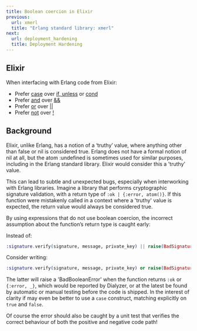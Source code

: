 ```yaml
---
title: Boolean coercion in Elixir
previous:
  url: xmerl
  title: "Erlang standard library: xmerl"
next:
  url: deployment_hardening
  title: Deployment Hardening
---
```


## Elixir

When interfacing with Erlang code from Elixir:

* Prefer [case](https://elixir-lang.org/getting-started/case-cond-and-if.html#case) over [if, unless](https://elixir-lang.org/getting-started/case-cond-and-if.html#if-and-unless) or [cond](https://elixir-lang.org/getting-started/case-cond-and-if.html#cond)
* Prefer [and](https://hexdocs.pm/elixir/Kernel.html#and/2) over [&&](https://hexdocs.pm/elixir/Kernel.html#&&/2)
* Prefer [or](https://hexdocs.pm/elixir/Kernel.html#or/2) over [\|\|](https://hexdocs.pm/elixir/Kernel.html#%7C%7C/2)
* Prefer [not](https://hexdocs.pm/elixir/Kernel.html#not/1) over [!](https://hexdocs.pm/elixir/Kernel.html#!/1)

## Background

Elixir, unlike Erlang, has a notion of a ‘truthy’ value, where anything other than false or nil is considered true. Erlang does not have a formal notion of nil at all, but the atom :undefined is sometimes used for similar purposes, including in the Erlang standard library. Elixir would consider this a 'truthy' value.

This can lead to subtle and unexpected bugs, especially when interworking with Erlang libraries. Imagine a library that performs cryptographic signature validation, with a return type of `:ok | {:error, atom()}`. If this function were mistakenly called in a context where a 'truthy' value is expected, the return value would always be considered true.

By using expressions that do not use boolean coercion, the incorrect assumption about the function’s return type is caught early:

Instead of:
```elixir
:signature.verify(signature, message, private_key) || raise(BadSignatureException)
```

Consider writing:
```elixir
:signature.verify(signature, message, private_key) or raise(BadSignatureException)
```

The latter will raise a 'BadBooleanError' when the function returns `:ok` or `{:error, _}`, which would be reported by Dialyzer, or at the latest be found by automatic or manual testing before the code is shipped. In the interest of clarity if may even be better to use a `case` construct, matching explicitly on `true` and `false`.

Of course the error should also be caught by a unit test that verifies the correct behaviour of both the positive and negative code path!
